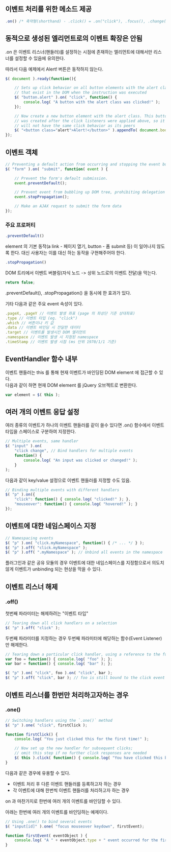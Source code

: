 ## 이벤트 처리를 위한 메소드 제공

```js
.on() /* 축약형(shorthand) - .click() = .on("click"), .focus(), .change(), etc. */
```

## 동적으로 생성된 엘리먼트로의 이벤트 확장은 안됨

.on 은 이벤트 리스너(핸들러)를 설정하는 시점에 존재하는 엘리먼트에 대해서만 리스너를 설정할 수 있음에 유의한다.   

따라서 다음 예제에서 Alert! 버튼은 동작하지 않는다.
```js
$( document ).ready(function(){

    // Sets up click behavior on all button elements with the alert class
    // that exist in the DOM when the instruction was executed
    $( "button.alert" ).on( "click", function() {
        console.log( "A button with the alert class was clicked!" );
    });

    // Now create a new button element with the alert class. This button
    // was created after the click listeners were applied above, so it
    // will not have the same click behavior as its peers
    $( "<button class="alert">Alert!</button>" ).appendTo( document.body );
});
```

## 이벤트 객체

```js
// Preventing a default action from occurring and stopping the event bubbling
$( "form" ).on( "submit", function( event ) {

    // Prevent the form's default submission.
    event.preventDefault();

    // Prevent event from bubbling up DOM tree, prohibiting delegation
    event.stopPropagation();

    // Make an AJAX request to submit the form data
});

```

### 주요 프로퍼티
```js
.preventDefault()
```
element 의 기본 동작(a link - 페이지 열기, button - 폼 submit 등) 이 일어나지 않도록 한다. 대신 사용자는 이를 대신 하는 동작을 구현해주어야 한다.

```js
.stopPropagation()
```
DOM 트리에서 이벤트 버블링(자식 노드 -> 상위 노드로의 이벤트 전달)을 막는다.

```js
return false;
```
.preventDefault(), .stopPropagation() 을 동시에 한 효과가 있다. 

기타 다음과 같은 주요 event 속성이 있다.
```js
.pageX, .pageY // 이벤트 발생 좌표 (page 의 좌상단 기준 상대좌표)
.type // 이벤트 타입 (eg. "click")
.which // 버튼이나 키 값
.data // 이벤트 바인딩 시 전달한 데이터
.target // 이벤트를 발생시킨 DOM 엘리먼트
.namespace // 이벤트 발생 시 지정된 namespace
.timeStamp // 이벤트 발생 시점 (ms 단위 1970/1/1 기준)
```

## EventHandler 함수 내부

이벤트 핸들러는 this 를 통해 현재 이벤트가 바인딩된 DOM element 에 접근할 수 있다.   
다음과 같이 하면 현재 DOM element 를 jQuery 오브젝트로 변환한다.
```js
var element = $( this );
```

## 여러 개의 이벤트 응답 설정

여러 종류의 이벤트가 하나의 이벤트 핸들러를 같이 쓸수 있다면 .on() 함수에서 이벤트 타입을 스페이스로 구분하여 지정한다.
```js
// Multiple events, same handler
$( "input" ).on(
    "click change", // Bind handlers for multiple events
    function() {
        console.log( "An input was clicked or changed!" );
    }
);

```

다음과 같이 key/value 설정으로 이벤트 핸들러를 지정할 수도 있음.
```js
// Binding multiple events with different handlers
$( "p" ).on({
    "click": function() { console.log( "clicked!" ); },
    "mouseover": function() { console.log( "hovered!" ); }
});

```

## 이벤트에 대한 네임스페이스 지정

```js
// Namespacing events
$( "p" ).on( "click.myNamespace", function() { /* ... */ } );
$( "p" ).off( "click.myNamespace" );
$( "p" ).off( ".myNamespace" ); // Unbind all events in the namespace

```

플러그인과 같은 공유 모듈의 경우 이벤트에 대한 네임스페이스를 지정함으로서 의도치 않게 이벤트가 unbinding 되는 현상을 막을 수 있다.
## 이벤트 리스너 해제

### .off()

첫번째 파라미터는 해제하려는 "이벤트 타입"
```js
// Tearing down all click handlers on a selection
$( "p" ).off( "click" );

```

두번째 파라미터를 지정하는 경우 두번째 파라미터에 해당하는 함수(Event Listener)만 해제한다.
```js
// Tearing down a particular click handler, using a reference to the function
var foo = function() { console.log( "foo" ); };
var bar = function() { console.log( "bar" ); };

$( "p" ).on( "click", foo ).on( "click", bar );
$( "p" ).off( "click", bar ); // foo is still bound to the click event

```

## 이벤트 리스너를 한번만 처리하고자하는 경우

### .one()

```js
// Switching handlers using the `.one()` method
$( "p" ).one( "click", firstClick );

function firstClick() {
    console.log( "You just clicked this for the first time!" );

    // Now set up the new handler for subsequent clicks;
    // omit this step if no further click responses are needed
    $( this ).click( function() { console.log( "You have clicked this before!" ); } );
}

```

다음과 같은 경우에 유용할 수 있다.
* 이벤트 처리 후 다른 이벤트 핸들러를 등록하고자 하는 경우
* 각 이벤트에 대해 한번씩 이벤트 핸들러를 처리하고자 하는 경우

on 과 마찬가지로 한번에 여러 개의 이벤트를 바인딩할 수 있다.

아래는 한번에 여러 개의 이벤트를 바인딩하는 예제이다.
```js
// Using .one() to bind several events
$( "input[id]" ).one( "focus mouseover keydown", firstEvent);

function firstEvent( eventObject ) {
    console.log( "A " + eventObject.type + " event occurred for the first time on the input with id " + this.id );
}

```